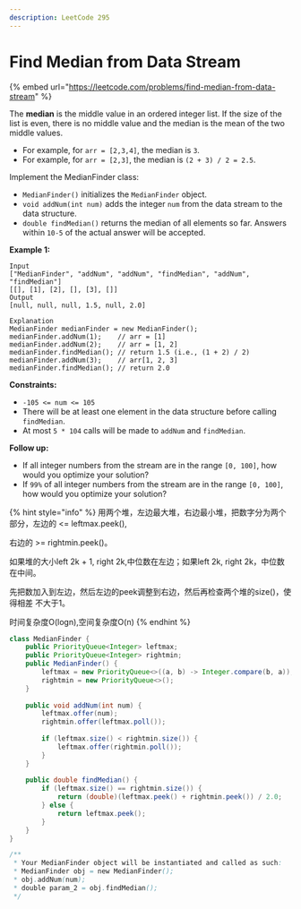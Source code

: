 ```yaml
---
description: LeetCode 295
---
```


# Find Median from Data Stream

{% embed url="https://leetcode.com/problems/find-median-from-data-stream" %}

The **median** is the middle value in an ordered integer list. If the size of the list is even, there is no middle value and the median is the mean of the two middle values.

* For example, for `arr = [2,3,4]`, the median is `3`.
* For example, for `arr = [2,3]`, the median is `(2 + 3) / 2 = 2.5`.

Implement the MedianFinder class:

* `MedianFinder()` initializes the `MedianFinder` object.
* `void addNum(int num)` adds the integer `num` from the data stream to the data structure.
* `double findMedian()` returns the median of all elements so far. Answers within `10-5` of the actual answer will be accepted.

&#x20;

**Example 1:**

```
Input
["MedianFinder", "addNum", "addNum", "findMedian", "addNum", "findMedian"]
[[], [1], [2], [], [3], []]
Output
[null, null, null, 1.5, null, 2.0]

Explanation
MedianFinder medianFinder = new MedianFinder();
medianFinder.addNum(1);    // arr = [1]
medianFinder.addNum(2);    // arr = [1, 2]
medianFinder.findMedian(); // return 1.5 (i.e., (1 + 2) / 2)
medianFinder.addNum(3);    // arr[1, 2, 3]
medianFinder.findMedian(); // return 2.0
```

&#x20;

**Constraints:**

* `-105 <= num <= 105`
* There will be at least one element in the data structure before calling `findMedian`.
* At most `5 * 104` calls will be made to `addNum` and `findMedian`.

&#x20;

**Follow up:**

* If all integer numbers from the stream are in the range `[0, 100]`, how would you optimize your solution?
* If `99%` of all integer numbers from the stream are in the range `[0, 100]`, how would you optimize your solution?

{% hint style="info" %}
用两个堆，左边最大堆，右边最小堆，把数字分为两个部分，左边的 <= leftmax.peek(),

右边的 >= rightmin.peek()。

如果堆的大小left 2k + 1, right 2k,中位数在左边；如果left 2k, right 2k，中位数在中间。

先把数加入到左边，然后左边的peek调整到右边，然后再检查两个堆的size()，使得相差 不大于1。

时间复杂度O(logn),空间复杂度O(n)
{% endhint %}

```java
class MedianFinder {
    public PriorityQueue<Integer> leftmax;
    public PriorityQueue<Integer> rightmin;
    public MedianFinder() {
        leftmax = new PriorityQueue<>((a, b) -> Integer.compare(b, a));
        rightmin = new PriorityQueue<>();
    }
    
    public void addNum(int num) {
        leftmax.offer(num);
        rightmin.offer(leftmax.poll());
        
        if (leftmax.size() < rightmin.size()) {
            leftmax.offer(rightmin.poll());
        }
    }
    
    public double findMedian() {
        if (leftmax.size() == rightmin.size()) {
            return (double)(leftmax.peek() + rightmin.peek()) / 2.0;
        } else {
            return leftmax.peek();
        }
    }
}

/**
 * Your MedianFinder object will be instantiated and called as such:
 * MedianFinder obj = new MedianFinder();
 * obj.addNum(num);
 * double param_2 = obj.findMedian();
 */
```
